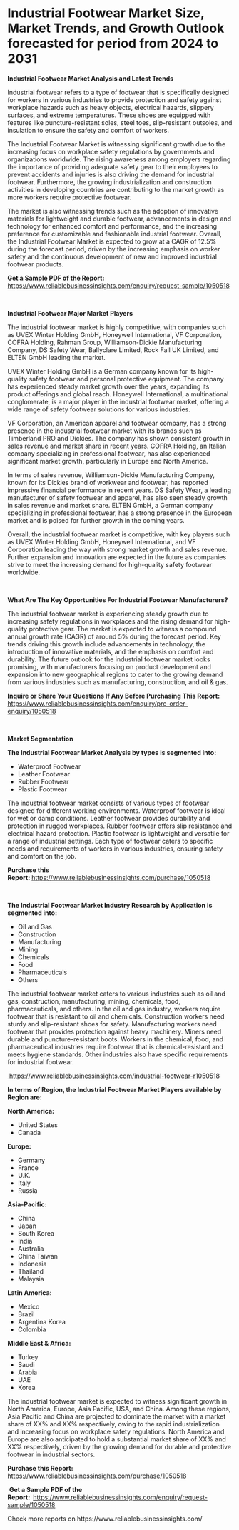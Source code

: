 <p><h1>Industrial Footwear Market Size, Market Trends, and Growth Outlook forecasted for period from 2024 to 2031</h1></p><p><strong>Industrial Footwear Market Analysis and Latest Trends</strong></p>
<p><p>Industrial footwear refers to a type of footwear that is specifically designed for workers in various industries to provide protection and safety against workplace hazards such as heavy objects, electrical hazards, slippery surfaces, and extreme temperatures. These shoes are equipped with features like puncture-resistant soles, steel toes, slip-resistant outsoles, and insulation to ensure the safety and comfort of workers.</p><p>The Industrial Footwear Market is witnessing significant growth due to the increasing focus on workplace safety regulations by governments and organizations worldwide. The rising awareness among employers regarding the importance of providing adequate safety gear to their employees to prevent accidents and injuries is also driving the demand for industrial footwear. Furthermore, the growing industrialization and construction activities in developing countries are contributing to the market growth as more workers require protective footwear.</p><p>The market is also witnessing trends such as the adoption of innovative materials for lightweight and durable footwear, advancements in design and technology for enhanced comfort and performance, and the increasing preference for customizable and fashionable industrial footwear. Overall, the Industrial Footwear Market is expected to grow at a CAGR of 12.5% during the forecast period, driven by the increasing emphasis on worker safety and the continuous development of new and improved industrial footwear products.</p></p>
<p><strong>Get a Sample PDF of the Report:&nbsp;</strong> <a href="https://www.reliablebusinessinsights.com/enquiry/request-sample/1050518">https://www.reliablebusinessinsights.com/enquiry/request-sample/1050518</a></p>
<p>&nbsp;</p>
<p><strong>Industrial Footwear Major Market Players</strong></p>
<p><p>The industrial footwear market is highly competitive, with companies such as UVEX Winter Holding GmbH, Honeywell International, VF Corporation, COFRA Holding, Rahman Group, Williamson-Dickie Manufacturing Company, DS Safety Wear, Ballyclare Limited, Rock Fall UK Limited, and ELTEN GmbH leading the market.</p><p>UVEX Winter Holding GmbH is a German company known for its high-quality safety footwear and personal protective equipment. The company has experienced steady market growth over the years, expanding its product offerings and global reach. Honeywell International, a multinational conglomerate, is a major player in the industrial footwear market, offering a wide range of safety footwear solutions for various industries.</p><p>VF Corporation, an American apparel and footwear company, has a strong presence in the industrial footwear market with its brands such as Timberland PRO and Dickies. The company has shown consistent growth in sales revenue and market share in recent years. COFRA Holding, an Italian company specializing in professional footwear, has also experienced significant market growth, particularly in Europe and North America.</p><p>In terms of sales revenue, Williamson-Dickie Manufacturing Company, known for its Dickies brand of workwear and footwear, has reported impressive financial performance in recent years. DS Safety Wear, a leading manufacturer of safety footwear and apparel, has also seen steady growth in sales revenue and market share. ELTEN GmbH, a German company specializing in professional footwear, has a strong presence in the European market and is poised for further growth in the coming years.</p><p>Overall, the industrial footwear market is competitive, with key players such as UVEX Winter Holding GmbH, Honeywell International, and VF Corporation leading the way with strong market growth and sales revenue. Further expansion and innovation are expected in the future as companies strive to meet the increasing demand for high-quality safety footwear worldwide.</p></p>
<p>&nbsp;</p>
<p><strong>What Are The Key Opportunities For Industrial Footwear Manufacturers?</strong></p>
<p><p>The industrial footwear market is experiencing steady growth due to increasing safety regulations in workplaces and the rising demand for high-quality protective gear. The market is expected to witness a compound annual growth rate (CAGR) of around 5% during the forecast period. Key trends driving this growth include advancements in technology, the introduction of innovative materials, and the emphasis on comfort and durability. The future outlook for the industrial footwear market looks promising, with manufacturers focusing on product development and expansion into new geographical regions to cater to the growing demand from various industries such as manufacturing, construction, and oil & gas.</p></p>
<p><strong>Inquire or Share Your Questions If Any Before Purchasing This Report:</strong> <a href="https://www.reliablebusinessinsights.com/enquiry/pre-order-enquiry/1050518">https://www.reliablebusinessinsights.com/enquiry/pre-order-enquiry/1050518</a></p>
<p>&nbsp;</p>
<p><strong>Market Segmentation</strong></p>
<p><strong>The Industrial Footwear Market Analysis by types is segmented into:</strong></p>
<p><ul><li>Waterproof Footwear</li><li>Leather Footwear</li><li>Rubber Footwear</li><li>Plastic Footwear</li></ul></p>
<p><p>The industrial footwear market consists of various types of footwear designed for different working environments. Waterproof footwear is ideal for wet or damp conditions. Leather footwear provides durability and protection in rugged workplaces. Rubber footwear offers slip resistance and electrical hazard protection. Plastic footwear is lightweight and versatile for a range of industrial settings. Each type of footwear caters to specific needs and requirements of workers in various industries, ensuring safety and comfort on the job.</p></p>
<p><strong>Purchase this Report:&nbsp;</strong><a href="https://www.reliablebusinessinsights.com/purchase/1050518">https://www.reliablebusinessinsights.com/purchase/1050518</a></p>
<p>&nbsp;</p>
<p><strong>The Industrial Footwear Market Industry Research by Application is segmented into:</strong></p>
<p><ul><li>Oil and Gas</li><li>Construction</li><li>Manufacturing</li><li>Mining</li><li>Chemicals</li><li>Food</li><li>Pharmaceuticals</li><li>Others</li></ul></p>
<p><p>The industrial footwear market caters to various industries such as oil and gas, construction, manufacturing, mining, chemicals, food, pharmaceuticals, and others. In the oil and gas industry, workers require footwear that is resistant to oil and chemicals. Construction workers need sturdy and slip-resistant shoes for safety. Manufacturing workers need footwear that provides protection against heavy machinery. Miners need durable and puncture-resistant boots. Workers in the chemical, food, and pharmaceutical industries require footwear that is chemical-resistant and meets hygiene standards. Other industries also have specific requirements for industrial footwear.</p></p>
<p><a href="https://www.reliablebusinessinsights.com/industrial-footwear-r1050518">&nbsp;https://www.reliablebusinessinsights.com/industrial-footwear-r1050518</a></p>
<p><strong>In terms of Region, the Industrial Footwear Market Players available by Region are:</strong></p>
<p>
    <p> <strong> North America: </strong>
        <ul>
            <li>United States</li>
            <li>Canada</li>
        </ul>
        </p> 
    <p> <strong> Europe: </strong>
        <ul>
            <li>Germany</li>
            <li>France</li>
            <li>U.K.</li>
            <li>Italy</li>
            <li>Russia</li>
        </ul>
        </p> 
    <p> <strong> Asia-Pacific: </strong>
        <ul>
            <li>China</li>
            <li>Japan</li>
            <li>South Korea</li>
            <li>India</li>
            <li>Australia</li>
            <li>China Taiwan</li>
            <li>Indonesia</li>
            <li>Thailand</li>
            <li>Malaysia</li>
        </ul>
        </p> 
    <p> <strong> Latin America: </strong>
        <ul>
            <li>Mexico</li>
            <li>Brazil</li>
            <li>Argentina Korea</li>
            <li>Colombia</li>
        </ul>
        </p> 
    <p> <strong> Middle East & Africa: </strong>
        <ul>
            <li>Turkey</li>
            <li>Saudi</li>
            <li>Arabia</li>
            <li>UAE</li>
            <li>Korea</li>
        </ul>
    </p>
    </p>
<p><p>The industrial footwear market is expected to witness significant growth in North America, Europe, Asia Pacific, USA, and China. Among these regions, Asia Pacific and China are projected to dominate the market with a market share of XX% and XX% respectively, owing to the rapid industrialization and increasing focus on workplace safety regulations. North America and Europe are also anticipated to hold a substantial market share of XX% and XX% respectively, driven by the growing demand for durable and protective footwear in industrial sectors.</p></p>
<p><strong>Purchase this Report: </strong><a href="https://www.reliablebusinessinsights.com/purchase/1050518">https://www.reliablebusinessinsights.com/purchase/1050518</a></p>
<p>&nbsp;<strong>Get a Sample PDF of the Report:&nbsp;&nbsp;</strong><a href="https://www.reliablebusinessinsights.com/enquiry/request-sample/1050518">https://www.reliablebusinessinsights.com/enquiry/request-sample/1050518</a></p>
<p><strong></strong></p>
<p>Check more reports on https://www.reliablebusinessinsights.com/</p>